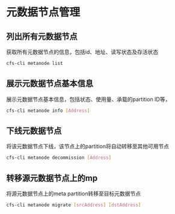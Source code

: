 # 元数据节点管理

## 列出所有元数据节点

获取所有元数据节点的信息，包括id、地址、读写状态及存活状态

```bash
cfs-cli metanode list
```

## 展示元数据节点基本信息

展示元数据节点基本信息，包括状态、使用量、承载的partition ID等，

```bash
cfs-cli metanode info [Address]
```

## 下线元数据节点

将该元数据节点下线，该节点上的partition将自动转移至其他可用节点

```bash
cfs-cli metanode decommission [Address]
```

## 转移源元数据节点上的mp

将源元数据节点上的meta partition转移至目标元数据节点

```bash
cfs-cli metanode migrate [srcAddress] [dstAddress] 
```

